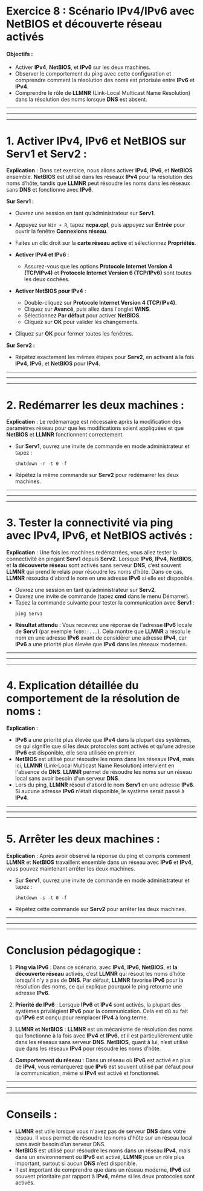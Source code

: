 # **Exercice 8 : Scénario IPv4/IPv6 avec NetBIOS et découverte réseau activés**

#### **Objectifs :**
- Activer **IPv4**, **NetBIOS**, et **IPv6** sur les deux machines.
- Observer le comportement du ping avec cette configuration et comprendre comment la résolution des noms est priorisée entre **IPv6** et **IPv4**.
- Comprendre le rôle de **LLMNR** (Link-Local Multicast Name Resolution) dans la résolution des noms lorsque **DNS** est absent.

---
---
---

# **1. Activer IPv4, IPv6 et NetBIOS sur Serv1 et Serv2 :**

   **Explication** : Dans cet exercice, nous allons activer **IPv4**, **IPv6**, et **NetBIOS** ensemble. **NetBIOS** est utilisé dans les réseaux **IPv4** pour la résolution des noms d’hôte, tandis que **LLMNR** peut résoudre les noms dans les réseaux sans **DNS** et fonctionne avec **IPv6**.

   **Sur Serv1 :**
   - Ouvrez une session en tant qu’administrateur sur **Serv1**.
   - Appuyez sur `Win + R`, tapez **ncpa.cpl**, puis appuyez sur **Entrée** pour ouvrir la fenêtre **Connexions réseau**.
   - Faites un clic droit sur la **carte réseau active** et sélectionnez **Propriétés**.
   
   - **Activer IPv4 et IPv6** :
     - Assurez-vous que les options **Protocole Internet Version 4 (TCP/IPv4)** et **Protocole Internet Version 6 (TCP/IPv6)** sont toutes les deux cochées.
   
   - **Activer NetBIOS pour IPv4** :
     - Double-cliquez sur **Protocole Internet Version 4 (TCP/IPv4)**.
     - Cliquez sur **Avancé**, puis allez dans l'onglet **WINS**.
     - Sélectionnez **Par défaut** pour activer **NetBIOS**.
     - Cliquez sur **OK** pour valider les changements.

   - Cliquez sur **OK** pour fermer toutes les fenêtres.

   **Sur Serv2 :**
   - Répétez exactement les mêmes étapes pour **Serv2**, en activant à la fois **IPv4**, **IPv6**, et **NetBIOS** pour **IPv4**.

---
---
---

# **2. Redémarrer les deux machines :**

   **Explication** : Le redémarrage est nécessaire après la modification des paramètres réseau pour que les modifications soient appliquées et que **NetBIOS** et **LLMNR** fonctionnent correctement.

   - Sur **Serv1**, ouvrez une invite de commande en mode administrateur et tapez :
     ```
     shutdown -r -t 0 -f
     ```
   - Répétez la même commande sur **Serv2** pour redémarrer les deux machines.

---
---
---

# **3. Tester la connectivité via ping avec IPv4, IPv6, et NetBIOS activés :**

   **Explication** : Une fois les machines redémarrées, vous allez tester la connectivité en pingant **Serv1** depuis **Serv2**. Lorsque **IPv6**, **IPv4**, **NetBIOS**, et **la découverte réseau** sont activés sans serveur **DNS**, c’est souvent **LLMNR** qui prend le relais pour résoudre les noms d’hôte. Dans ce cas, **LLMNR** résoudra d'abord le nom en une adresse **IPv6** si elle est disponible.

   - Ouvrez une session en tant qu’administrateur sur **Serv2**.
   - Ouvrez une invite de commande (tapez **cmd** dans le menu Démarrer).
   - Tapez la commande suivante pour tester la communication avec **Serv1** :
     ```
     ping Serv1
     ```
   - **Résultat attendu** : Vous recevrez une réponse de l'adresse **IPv6** locale de **Serv1** (par exemple `fe80::...`). Cela montre que **LLMNR** a résolu le nom en une adresse **IPv6** avant de considérer une adresse **IPv4**, car **IPv6** a une priorité plus élevée que **IPv4** dans les réseaux modernes.

---
---
---

# **4. Explication détaillée du comportement de la résolution de noms :**

   **Explication** : 
   - **IPv6** a une priorité plus élevée que **IPv4** dans la plupart des systèmes, ce qui signifie que si les deux protocoles sont activés et qu'une adresse **IPv6** est disponible, elle sera utilisée en premier.
   - **NetBIOS** est utilisé pour résoudre les noms dans les réseaux **IPv4**, mais ici, **LLMNR** (Link-Local Multicast Name Resolution) intervient en l'absence de **DNS**. **LLMNR** permet de résoudre les noms sur un réseau local sans avoir besoin d'un serveur **DNS**.
   - Lors du ping, **LLMNR** résout d'abord le nom **Serv1** en une adresse **IPv6**. Si aucune adresse **IPv6** n'était disponible, le système serait passé à **IPv4**.

---
---
---

# **5. Arrêter les deux machines :**

   **Explication** : Après avoir observé la réponse du ping et compris comment **LLMNR** et **NetBIOS** travaillent ensemble dans un réseau avec **IPv6** et **IPv4**, vous pouvez maintenant arrêter les deux machines.

   - Sur **Serv1**, ouvrez une invite de commande en mode administrateur et tapez :
     ```
     shutdown -s -t 0 -f
     ```
   - Répétez cette commande sur **Serv2** pour arrêter les deux machines.

---
---
---

# **Conclusion pédagogique :**

1. **Ping via IPv6** : Dans ce scénario, avec **IPv4**, **IPv6**, **NetBIOS**, et **la découverte réseau** activés, c’est **LLMNR** qui résout les noms d’hôte lorsqu'il n'y a pas de **DNS**. Par défaut, **LLMNR** favorise **IPv6** pour la résolution des noms, ce qui explique pourquoi le ping retourne une adresse **IPv6**.
   
2. **Priorité de IPv6** : Lorsque **IPv6** et **IPv4** sont activés, la plupart des systèmes privilégient **IPv6** pour la communication. Cela est dû au fait qu'**IPv6** est conçu pour remplacer **IPv4** à long terme.

3. **LLMNR et NetBIOS** : **LLMNR** est un mécanisme de résolution des noms qui fonctionne à la fois avec **IPv4** et **IPv6**, et il est particulièrement utile dans les réseaux sans serveur **DNS**. **NetBIOS**, quant à lui, n’est utilisé que dans les réseaux **IPv4** pour résoudre les noms d’hôte.

4. **Comportement du réseau** : Dans un réseau où **IPv6** est activé en plus de **IPv4**, vous remarquerez que **IPv6** est souvent utilisé par défaut pour la communication, même si **IPv4** est activé et fonctionnel.

---
---
---

# **Conseils :**

- **LLMNR** est utile lorsque vous n'avez pas de serveur **DNS** dans votre réseau. Il vous permet de résoudre les noms d'hôte sur un réseau local sans avoir besoin d’un serveur DNS.
- **NetBIOS** est utilisé pour résoudre les noms dans un réseau **IPv4**, mais dans un environnement où **IPv6** est activé, **LLMNR** joue un rôle plus important, surtout si aucun **DNS** n’est disponible.
- Il est important de comprendre que dans un réseau moderne, **IPv6** est souvent prioritaire par rapport à **IPv4**, même si les deux protocoles sont activés.
